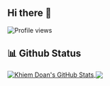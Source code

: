 ## Hi there 👋

![Profile views](https://komarev.com/ghpvc/?username=khiemdoan&color=brightgreen)

<!--
**khiemdoan/khiemdoan** is a ✨ _special_ ✨ repository because its `README.md` (this file) appears on your GitHub profile.

Here are some ideas to get you started:

- 🔭 I’m currently working on ...
- 🌱 I’m currently learning ...
- 👯 I’m looking to collaborate on ...
- 🤔 I’m looking for help with ...
- 💬 Ask me about ...
- 📫 How to reach me: ...
- 😄 Pronouns: ...
- ⚡ Fun fact: ...
-->

## 📊 Github Status

<a href="https://github.com/khiemdoan">
  <img align="center" src="https://github-readme-stats.vercel.app/api?username=khiemdoan&show_icons=true&count_private=true&theme=dracula&line_height=40" alt="Khiem Doan's GitHub Stats" />
</a>

<a href="https://github.com/khiemdoan">
  <img align="center" src="https://github-readme-stats.vercel.app/api/top-langs/?username=khiemdoan&theme=dracula&line_height=35" />
</a>
